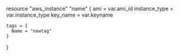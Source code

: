 resource "aws_instance" "name" {
    ami = var.ami_id
    instance_type = var.instance_type
    key_name = var.keyname

    tags = {
      Name = "newtag"
    }
  
}

